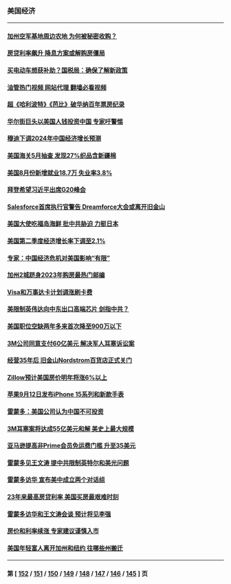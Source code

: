 ### 美国经济
---
#### [加州空军基地周边农地 为何被秘密收购？](../../pages/ncid1078158/n14065711.md?09021645) 
#### [房贷利率飙升 降息方案或解购房僵局](../../pages/ncid1078158/n14065700.md?09021645) 
#### [买电动车想获补助？国税局：确保了解新政策](../../pages/ncid1078158/n14065574.md?09021645) 
#### [油管热门视频 网站代理 翻墙必看视频](http://138.2.39.72:81/youtube.html?epic-marker?09021645)
#### [超《哈利波特》《芭比》破华纳百年票房纪录](../../pages/ncid1078158/n14065549.md?09021645) 
#### [华尔街巨头以美国人钱投资中国 专家吁警惕](../../pages/ncid1078158/n14062261.md?09021645) 
#### [穆迪下调2024年中国经济增长预测](../../pages/ncid1078158/n14065517.md?09021645) 
#### [美国海关5月抽查 发现27%织品含新疆棉](../../pages/ncid1078158/n14065431.md?09021645) 
#### [美国8月份新增就业18.7万 失业率3.8%](../../pages/ncid1078158/n14065290.md?09021645) 
#### [拜登希望习近平出席G20峰会](../../pages/ncid1078158/n14065260.md?09021645) 
#### [Salesforce首席执行官警告 Dreamforce大会或离开旧金山](../../pages/ncid1078158/n14065046.md?09021645) 
#### [美国大使吃福岛海鲜 批中共胁迫 力挺日本](../../pages/ncid1078158/n14064720.md?09021645) 
#### [美国第二季度经济增长率下调至2.1%](../../pages/ncid1078158/n14064595.md?09021645) 
#### [专家：中国经济危机对美国影响“有限”](../../pages/ncid1078158/n14064205.md?09021645) 
#### [加州2城跻身2023年购房最热门邮编](../../pages/ncid1078158/n14064275.md?09021645) 
#### [Visa和万事达卡计划调涨刷卡费](../../pages/ncid1078158/n14064229.md?09021645) 
#### [美限制英伟达向中东出口高端芯片 剑指中共？](../../pages/ncid1078158/n14064244.md?09021645) 
#### [美国职位空缺两年多来首次降至900万以下](../../pages/ncid1078158/n14064151.md?09021645) 
#### [3M公司同意支付60亿美元  解决军人耳塞诉讼案](../../pages/ncid1078158/n14063832.md?09021645) 
#### [经营35年后 旧金山Nordstrom百货店正式关门](../../pages/ncid1078158/n14063691.md?09021645) 
#### [Zillow预计美国房价明年将涨6%以上](../../pages/ncid1078158/n14063636.md?09021645) 
#### [苹果9月12日发布iPhone 15系列和新款手表](../../pages/ncid1078158/n14063491.md?09021645) 
#### [雷蒙多：美国公司认为中国不可投资](../../pages/ncid1078158/n14063407.md?09021645) 
#### [3M耳塞案将达成55亿美元和解 美史上最大规模](../../pages/ncid1078158/n14062888.md?09021645) 
#### [亚马逊提高非Prime会员免运费门槛 升至35美元](../../pages/ncid1078158/n14062886.md?09021645) 
#### [雷蒙多见王文涛 提中共限制英特尔和美光问题](../../pages/ncid1078158/n14062866.md?09021645) 
#### [雷蒙多访华 宣布美中成立两个对话组](../../pages/ncid1078158/n14062830.md?09021645) 
#### [23年来最高房贷利率 美国买房最艰难时刻](../../pages/ncid1078158/n14062415.md?09021645) 
#### [雷蒙多访华和王文涛会谈 预计将见李强](../../pages/ncid1078158/n14062337.md?09021645) 
#### [房价和利率续涨 专家建议谨慎入市](../../pages/ncid1078158/n14062290.md?09021645) 
#### [美国年轻富人离开加州和纽约 往哪些州搬迁](../../pages/ncid1078158/n14062103.md?09021645) 

---
#### 第 [ [152](./152.md?09021645) / [151](./151.md?09021645) / [150](./150.md?09021645) / [149](./149.md?09021645) / [148](./148.md?09021645) / [147](./147.md?09021645) / [146](./146.md?09021645) / [145](./145.md?09021645) ] 页
